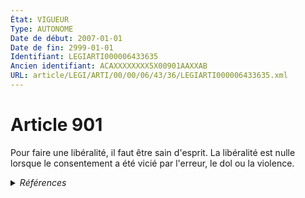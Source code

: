 ```yaml
---
État: VIGUEUR
Type: AUTONOME
Date de début: 2007-01-01
Date de fin: 2999-01-01
Identifiant: LEGIARTI000006433635
Ancien identifiant: ACAXXXXXXXX5X00901AAXXAB
URL: article/LEGI/ARTI/00/00/06/43/36/LEGIARTI000006433635.xml
---
```


<h1>Article 901</h1>

Pour faire une libéralité, il faut être sain d'esprit. La libéralité est nulle
lorsque le consentement a été vicié par l'erreur, le dol ou la violence.


<details>
  <summary><em>Références</em></summary>

  <h2>Articles faisant référence à l'article</h2>
  
  <ul>
    <li>
      <a href="https://legal.tricoteuses.fr//redirection/LEGIARTI000006284843?vers=git&vers=legifrance">LOI n° 2006-728 du 23 juin 2006 portant réforme des successions et des libéralités - article 9 ENTIEREMENT_MODIF</a> MODIFICATION cible
    </li>
    <li>
      <a href="https://legal.tricoteuses.fr//redirection/LEGIARTI000006284844?vers=git&vers=legifrance">LOI n° 2006-728 du 23 juin 2006 portant réforme des successions et des libéralités - article 10 ENTIEREMENT_MODIF</a> MODIFICATION cible
    </li>
  </ul>
  
  <h2>Références faites par l'article</h2>
  
  <ul>
    <li>
      2006-06-23 MODIFICATION source <a href="https://legal.tricoteuses.fr//redirection/LEGIARTI000006284844?vers=git&vers=legifrance">LOI n° 2006-728 du 23 juin 2006 portant réforme des successions et des libéralités - article 10 ENTIEREMENT_MODIF</a>
    </li>
    <li>
      2006-06-23 MODIFICATION source <a href="https://legal.tricoteuses.fr//redirection/LEGIARTI000006284843?vers=git&vers=legifrance">LOI n° 2006-728 du 23 juin 2006 portant réforme des successions et des libéralités - article 9 ENTIEREMENT_MODIF</a>
    </li>
    <li>
      2999-01-01 CITATION cible <a href="https://legal.tricoteuses.fr//redirection/LEGIARTI000006427836?vers=git&vers=legifrance">Code civil - article 470 AUTONOME VIGUEUR, en vigueur depuis le 2009-01-01</a>
    </li>
    <li>
      2999-01-01 CITATION cible <a href="https://legal.tricoteuses.fr//redirection/LEGIARTI000006428420?vers=git&vers=legifrance">Code civil - article 513 AUTONOME MODIFIE, en vigueur du 1968-11-01 au 2009-01-01</a>
    </li>
    <li>
      CODIFICATION source Loi 1803-05-03
    </li>
  </ul>
</details>
